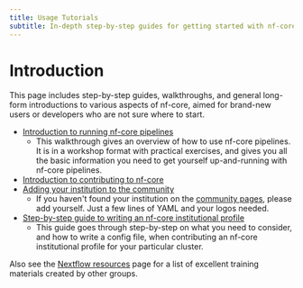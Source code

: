 ```yaml
---
title: Usage Tutorials
subtitle: In-depth step-by-step guides for getting started with nf-core
---
```


# Introduction

This page includes step-by-step guides, walkthroughs, and general long-form introductions to various aspects of nf-core, aimed for brand-new users or developers who are not sure where to start.

- [Introduction to running nf-core pipelines](tutorials/nf_core_usage_tutorial.md)
  - This walkthrough gives an overview of how to use nf-core pipelines. It is in a workshop format with practical exercises, and gives you all the basic information you need to get yourself up-and-running with nf-core pipelines.
- [Introduction to contributing to nf-core](tutorials/nf-core_contributing_overview.md)
- [Adding your institution to the community](tutorials/institution.md)
  - If you haven't found your institution on the [community pages](/community), please add yourself. Just a few lines of YAML and your logos needed.
- [Step-by-step guide to writing an nf-core institutional profile](tutorials/step_by_step_institutional_profile.md)
  - This guide goes through step-by-step on what you need to consider, and how to write a config file, when contributing an nf-core institutional profile for your particular cluster.

Also see the [Nextflow resources](/usage/nextflow) page for a list of excellent training materials created by other groups.
